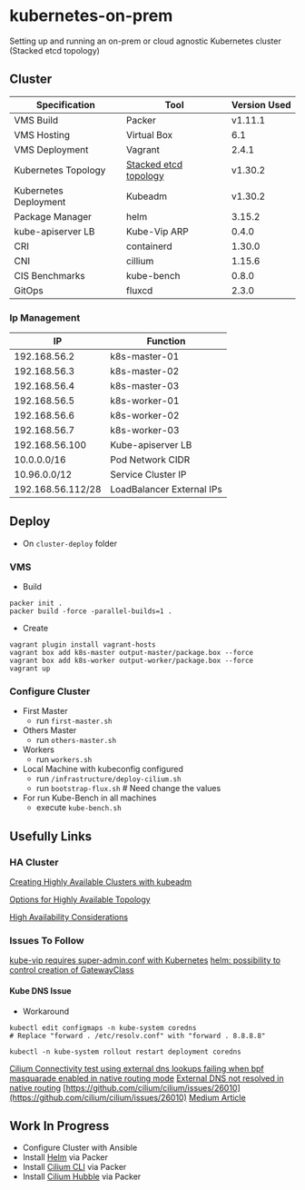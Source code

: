 # kubernetes-on-prem

Setting up and running an on-prem or cloud agnostic Kubernetes cluster (Stacked etcd topology)

## Cluster

| Specification         | Tool                                                                                                                              | Version Used |
|-----------------------|-----------------------------------------------------------------------------------------------------------------------------------|--------------|
| VMS Build             | Packer                                                                                                                            | v1.11.1      |
| VMS Hosting           | Virtual Box                                                                                                                       | 6.1          |
| VMS Deployment        | Vagrant                                                                                                                           | 2.4.1        |
| Kubernetes Topology   | [Stacked etcd topology](https://kubernetes.io/docs/setup/production-environment/tools/kubeadm/ha-topology/#stacked-etcd-topology) | v1.30.2      |
| Kubernetes Deployment | Kubeadm                                                                                                                           | v1.30.2      |
| Package Manager       | helm                                                                                                                              | 3.15.2       |
| kube-apiserver LB     | Kube-Vip ARP                                                                                                                      | 0.4.0        |
| CRI                   | containerd                                                                                                                        | 1.30.0       |
| CNI                   | cillium                                                                                                                           | 1.15.6       |
| CIS Benchmarks        | kube-bench                                                                                                                        | 0.8.0        |
| GitOps                | fluxcd                                                                                                                            | 2.3.0        |

### Ip Management

| IP                | Function                  |
|-------------------|---------------------------|
| 192.168.56.2      | k8s-master-01             |
| 192.168.56.3      | k8s-master-02             |
| 192.168.56.4      | k8s-master-03             |
| 192.168.56.5      | k8s-worker-01             |
| 192.168.56.6      | k8s-worker-02             |
| 192.168.56.7      | k8s-worker-03             |
| 192.168.56.100    | Kube-apiserver LB         |
| 10.0.0.0/16       | Pod Network CIDR          |
| 10.96.0.0/12      | Service Cluster IP        |
| 192.168.56.112/28 | LoadBalancer External IPs |

## Deploy 

* On `cluster-deploy` folder

### VMS

* Build

```shell
packer init .
packer build -force -parallel-builds=1 .  
```

* Create

```shell
vagrant plugin install vagrant-hosts
vagrant box add k8s-master output-master/package.box --force
vagrant box add k8s-worker output-worker/package.box --force
vagrant up
```

### Configure Cluster

* First Master
  * run `first-master.sh`
* Others Master
  * run `others-master.sh`
* Workers
  * run `workers.sh`
* Local Machine with kubeconfig configured
  * run `/infrastructure/deploy-cilium.sh`
  * run `bootstrap-flux.sh` # Need change the values
* For run Kube-Bench in all machines
  * execute `kube-bench.sh`

## Usefully Links

### HA Cluster

[Creating Highly Available Clusters with kubeadm](https://kubernetes.io/docs/setup/production-environment/tools/kubeadm/high-availability/)

[Options for Highly Available Topology](https://kubernetes.io/docs/setup/production-environment/tools/kubeadm/ha-topology/#stacked-etcd-topology)

[High Availability Considerations](https://github.com/kubernetes/kubeadm/blob/main/docs/ha-considerations.md#options-for-software-load-balancing)

### Issues To Follow

[kube-vip requires super-admin.conf with Kubernetes](https://github.com/kube-vip/kube-vip/issues/684)
[helm: possibility to control creation of GatewayClass](https://github.com/cilium/cilium/pull/33446)

#### Kube DNS Issue

* Workaround

```shell
kubectl edit configmaps -n kube-system coredns
# Replace "forward . /etc/resolv.conf" with "forward . 8.8.8.8"

kubectl -n kube-system rollout restart deployment coredns
```

[Cilium Connectivity test using external dns lookups failing when bpf masquarade enabled in native routing mode](https://github.com/cilium/cilium/issues/32559)
[External DNS not resolved in native routing](https://github.com/cilium/cilium/issues/29113)
[https://github.com/cilium/cilium/issues/26010](https://github.com/cilium/cilium/issues/26010)
[Medium Article](https://medium.com/@nahelou.j/play-with-cilium-native-routing-in-kind-cluster-5a9e586a81ca)

## Work In Progress

* Configure Cluster with Ansible
* Install [Helm](https://helm.sh/docs/intro/install/) via Packer
* Install [Cilium CLI](https://docs.cilium.io/en/stable/installation/k8s-install-kubeadm/) via Packer
* Install [Cilium Hubble](https://docs.cilium.io/en/stable/gettingstarted/hubble_setup/#hubble-setup) via Packer